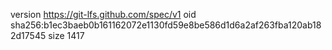 version https://git-lfs.github.com/spec/v1
oid sha256:b1ec3baeb0b161162072e1130fd59e8be586d1d6a2af263fba120ab182d17545
size 1417
